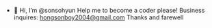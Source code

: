 - 👋 Hi, I’m @sonsohyun
Help me to become a coder please!
Business inquires: hongsonboy2004@gmail.com
Thanks and farewell
